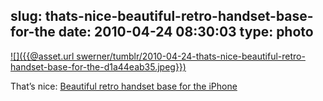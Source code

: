 slug: thats-nice-beautiful-retro-handset-base-for-the
date: 2010-04-24 08:30:03
type: photo
---

[![]({{@asset.url swerner/tumblr/2010-04-24-thats-nice-beautiful-retro-handset-base-for-the-d1a44eab35.jpeg}})](http://www.tuaw.com/2010/04/23/beautiful-retro-handset-base-for-the-iphone/)

That’s nice: [Beautiful retro handset base for the iPhone](http://www.tuaw.com/2010/04/23/beautiful-retro-handset-base-for-the-iphone/)
